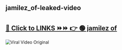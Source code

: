 
 ## jamilez_of-leaked-video 

# <h2><a href="https://clipsfans.com/jamilez_of&ref=git">🔗 Click to LINKS ⏩⏩ 👉 🟢 jamilez of </a></h2>

<a href="https://clipsfans.com/jamilez_of&ref=git" rel="nofollow" data-target="animated-image.originalLink"><img src="https://i.ibb.co.com/xMMVF88/686577567.gif" alt="Viral Video Original" style="max-width: 100%; display: inline-block;" data-target="animated-image.originalImage"></a>

